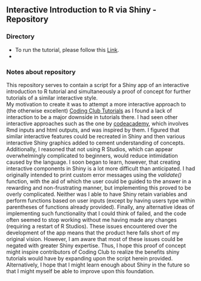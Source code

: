 ## Interactive Introduction to R via Shiny - Repository

### Directory 
- To run the tutorial, please follow this [Link](https://simondjs.shinyapps.io/final_tutorial/).
- 



### Notes about repository
This repository serves to contain a script for a Shiny app of an interactive introduction to R tutorial and simultaneously a proof of concept for further tutorials of a similar interactive style. <br> My motivation to create it was to attempt a more interactive approach to (the otherwise excellent) [Coding Club Tutorials](https://ourcodingclub.github.io) as I found a lack of interaction to be a major downside in tutorials there. I had seen other interactive approaches such as the one by [codeacademy](https://www.codecademy.com/learn/learn-r), which involves Rmd inputs and html outputs, and was inspired by them. I figured that similar interactive features could be recreated in Shiny and then various interactive Shiny graphics added to cement understanding of concepts. Additionally, I reasoned that not using R Studios, which can appear overwhelmingly complicated to beginners, would reduce intimidation caused by the language.  I soon began to learn, however, that creating interactive components in Shiny is a lot more difficult than anticipated. I had originally intended to print custom error messages using the *validate()* function, with the aid of which the user could be guided to the answer in a rewarding and non-frustrating manner, but implementing this proved to be overly complicated. Neither was I able to have Shiny retain variables and perform functions based on user inputs (except by having users type within parentheses of functions already provided). Finally, any alternative ideas of implementing such functionality that I could think of failed, and the code often seemed to stop working without me having made any changes (requiring a restart of R Studios). These issues encountered over the development of the app means that the product here falls short of my original vision. However, I am aware that most of these issues could be negated with greater Shiny expertise. Thus, I hope this proof of concept might inspire contributors of Coding Club to realize the benefits shiny tutorials would have by expanding upon the script herein provided. Alternatively, I hope that I might learn enough about Shiny in the future so that I might myself be able to improve upon this foundation.





